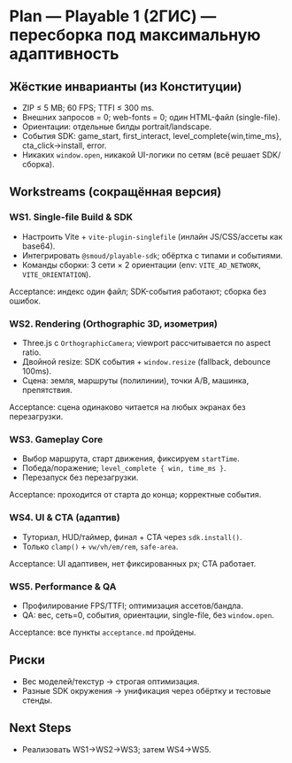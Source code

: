 # Plan — Playable 1 (2ГИС) — пересборка под максимальную адаптивность

## Жёсткие инварианты (из Конституции)
- ZIP ≤ 5 MB; 60 FPS; TTFI ≤ 300 ms.
- Внешних запросов = 0; web-fonts = 0; один HTML-файл (single-file).
- Ориентации: отдельные билды portrait/landscape.
- События SDK: game_start, first_interact, level_complete{win,time_ms}, cta_click→install, error.
- Никаких `window.open`, никакой UI-логики по сетям (всё решает SDK/сборка).

## Workstreams (сокращённая версия)

### WS1. Single-file Build & SDK
- Настроить Vite + `vite-plugin-singlefile` (инлайн JS/CSS/ассеты как base64).
- Интегрировать `@smoud/playable-sdk`; обёртка с типами и событиями.
- Команды сборки: 3 сети × 2 ориентации (env: `VITE_AD_NETWORK`, `VITE_ORIENTATION`).

Acceptance: индекс один файл; SDK-события работают; сборка без ошибок.

### WS2. Rendering (Orthographic 3D, изометрия)
- Three.js с `OrthographicCamera`; viewport рассчитывается по aspect ratio.
- Двойной resize: SDK события + `window.resize` (fallback, debounce 100ms).
- Сцена: земля, маршруты (полилинии), точки A/B, машинка, препятствия.

Acceptance: сцена одинаково читается на любых экранах без перезагрузки.

### WS3. Gameplay Core
- Выбор маршрута, старт движения, фиксируем `startTime`.
- Победа/поражение; `level_complete { win, time_ms }`.
- Перезапуск без перезагрузки.

Acceptance: проходится от старта до конца; корректные события.

### WS4. UI & CTA (адаптив)
- Туториал, HUD/таймер, финал + CTA через `sdk.install()`.
- Только `clamp()` + `vw/vh/em/rem`, `safe-area`.

Acceptance: UI адаптивен, нет фиксированных px; CTA работает.

### WS5. Performance & QA
- Профилирование FPS/TTFI; оптимизация ассетов/бандла.
- QA: вес, сеть=0, события, ориентации, single-file, без `window.open`.

Acceptance: все пункты `acceptance.md` пройдены.

## Риски
- Вес моделей/текстур → строгая оптимизация.
- Разные SDK окружения → унификация через обёртку и тестовые стенды.

## Next Steps
- Реализовать WS1→WS2→WS3; затем WS4→WS5.

